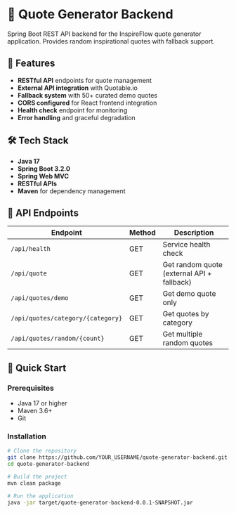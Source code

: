 # 🚀 Quote Generator Backend

Spring Boot REST API backend for the InspireFlow quote generator application. Provides random inspirational quotes with fallback support.

## 🌟 Features

- **RESTful API** endpoints for quote management
- **External API integration** with Quotable.io
- **Fallback system** with 50+ curated demo quotes
- **CORS configured** for React frontend integration
- **Health check** endpoint for monitoring
- **Error handling** and graceful degradation

## 🛠️ Tech Stack

- **Java 17**
- **Spring Boot 3.2.0**
- **Spring Web MVC**
- **RESTful APIs**
- **Maven** for dependency management

## 📡 API Endpoints

| Endpoint | Method | Description |
|----------|--------|-------------|
| `/api/health` | GET | Service health check |
| `/api/quote` | GET | Get random quote (external API + fallback) |
| `/api/quotes/demo` | GET | Get demo quote only |
| `/api/quotes/category/{category}` | GET | Get quotes by category |
| `/api/quotes/random/{count}` | GET | Get multiple random quotes |

## 🚀 Quick Start

### Prerequisites
- Java 17 or higher
- Maven 3.6+
- Git

### Installation
```bash
# Clone the repository
git clone https://github.com/YOUR_USERNAME/quote-generator-backend.git
cd quote-generator-backend

# Build the project
mvn clean package

# Run the application
java -jar target/quote-generator-backend-0.0.1-SNAPSHOT.jar